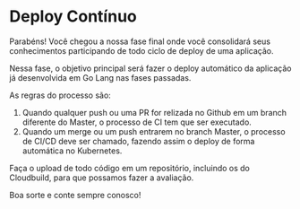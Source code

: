 # Deploy Contínuo

Parabéns! Você chegou a nossa fase final onde você consolidará seus conhecimentos participando de todo ciclo de deploy de uma aplicação.

Nessa fase, o objetivo principal será fazer o deploy automático da aplicação já desenvolvida em Go Lang nas fases passadas.

As regras do processo são:
1. Quando qualquer push ou uma PR for relizada no Github em um branch diferente do Master, o processo de CI tem que ser executado.
2. Quando um merge ou um push entrarem no branch Master, o processo de CI/CD deve ser chamado, fazendo assim o deploy de forma automática no Kubernetes.

Faça o upload de todo código em um repositório, incluindo os do Cloudbuild, para que possamos fazer a avaliação.

Boa sorte e conte sempre conosco!
